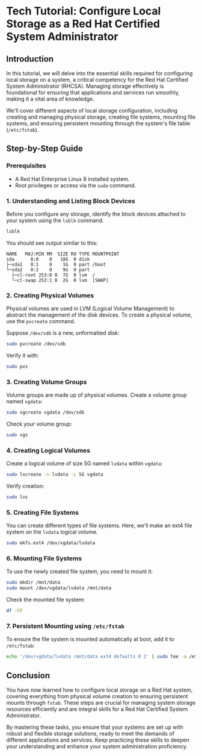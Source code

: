 # Tech Tutorial: Configure Local Storage as a Red Hat Certified System Administrator

## Introduction

In this tutorial, we will delve into the essential skills required for configuring local storage on a system, a critical competency for the Red Hat Certified System Administrator (RHCSA). Managing storage effectively is foundational for ensuring that applications and services run smoothly, making it a vital area of knowledge.

We'll cover different aspects of local storage configuration, including creating and managing physical storage, creating file systems, mounting file systems, and ensuring persistent mounting through the system's file table (`/etc/fstab`).

## Step-by-Step Guide

### Prerequisites

- A Red Hat Enterprise Linux 8 installed system.
- Root privileges or access via the `sudo` command.

### 1. Understanding and Listing Block Devices

Before you configure any storage, identify the block devices attached to your system using the `lsblk` command.

```bash
lsblk
```

You should see output similar to this:

```
NAME   MAJ:MIN RM  SIZE RO TYPE MOUNTPOINT
sda      8:0    0   10G  0 disk 
├─sda1   8:1    0    1G  0 part /boot
└─sda2   8:2    0    9G  0 part 
  ├─cl-root 253:0 0  7G  0 lvm  /
  └─cl-swap 253:1 0  2G  0 lvm  [SWAP]
```

### 2. Creating Physical Volumes

Physical volumes are used in LVM (Logical Volume Management) to abstract the management of the disk devices. To create a physical volume, use the `pvcreate` command.

Suppose `/dev/sdb` is a new, unformatted disk:

```bash
sudo pvcreate /dev/sdb
```

Verify it with:

```bash
sudo pvs
```

### 3. Creating Volume Groups

Volume groups are made up of physical volumes. Create a volume group named `vgdata`:

```bash
sudo vgcreate vgdata /dev/sdb
```

Check your volume group:

```bash
sudo vgs
```

### 4. Creating Logical Volumes

Create a logical volume of size 5G named `lvdata` within `vgdata`:

```bash
sudo lvcreate -n lvdata -L 5G vgdata
```

Verify creation:

```bash
sudo lvs
```

### 5. Creating File Systems

You can create different types of file systems. Here, we'll make an ext4 file system on the `lvdata` logical volume.

```bash
sudo mkfs.ext4 /dev/vgdata/lvdata
```

### 6. Mounting File Systems

To use the newly created file system, you need to mount it:

```bash
sudo mkdir /mnt/data
sudo mount /dev/vgdata/lvdata /mnt/data
```

Check the mounted file system:

```bash
df -hT
```

### 7. Persistent Mounting using `/etc/fstab`

To ensure the file system is mounted automatically at boot, add it to `/etc/fstab`:

```bash
echo '/dev/vgdata/lvdata /mnt/data ext4 defaults 0 2' | sudo tee -a /etc/fstab
```

## Conclusion

You have now learned how to configure local storage on a Red Hat system, covering everything from physical volume creation to ensuring persistent mounts through `fstab`. These steps are crucial for managing system storage resources efficiently and are integral skills for a Red Hat Certified System Administrator.

By mastering these tasks, you ensure that your systems are set up with robust and flexible storage solutions, ready to meet the demands of different applications and services. Keep practicing these skills to deepen your understanding and enhance your system administration proficiency.